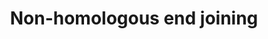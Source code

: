 ---
annotations:
- type: Pathway Ontology
  value: regulatory pathway
- type: Pathway Ontology
  value: DNA repair pathway
authors:
- MaintBot
- MartijnVanIersel
- Khanspers
- Elisa
description: (From http://en.wikipedia.org/wiki/Non-homologous_end_joining) Non-homologous
  end joining (NHEJ) is a pathway that repairs double-strand breaks in DNA. NHEJ is
  referred to as "non-homologous" because the break ends are directly ligated without
  the need for a homologous template, in contrast to homologous recombination, which
  requires a homologous sequence to guide repair. NHEJ is evolutionarily conserved
  throughout all kingdoms of life and is the predominant double-strand break repair
  pathway in mammalian cells.
last-edited: 2016-07-25
organisms:
- Anopheles gambiae
redirect_from:
- /index.php/Pathway:WP1222
- /instance/WP1222
schema-jsonld:
- '@context': https://schema.org/
  '@id': https://wikipathways.github.io/pathways/WP1222.html
  '@type': Dataset
  creator:
    '@type': Organization
    name: WikiPathways
  description: (From http://en.wikipedia.org/wiki/Non-homologous_end_joining) Non-homologous
    end joining (NHEJ) is a pathway that repairs double-strand breaks in DNA. NHEJ
    is referred to as "non-homologous" because the break ends are directly ligated
    without the need for a homologous template, in contrast to homologous recombination,
    which requires a homologous sequence to guide repair. NHEJ is evolutionarily conserved
    throughout all kingdoms of life and is the predominant double-strand break repair
    pathway in mammalian cells.
  keywords:
  - Ku70
  - MRE11A
  - XRCC4
  - DNA-PKcs
  - XLF
  - RAD50
  - Ku80
  - Nbs1 ?
  - NHEJ1
  - Ligase V
  license: CC0
  name: Non-homologous end joining
seo: CreativeWork
title: Non-homologous end joining
wpid: WP1222
---